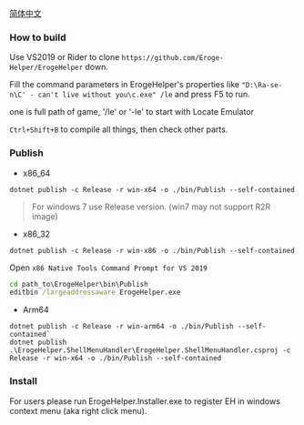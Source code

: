 [简体中文](https://github.com/luojunyuan/Eroge-Helper/blob/master/README_zh-cn.md)

### How to build

Use VS2019 or Rider to clone `https://github.com/Eroge-Helper/ErogeHelper` down.

Fill the command parameters in ErogeHelper's properties like `"D:\Ra-se-n\C' - can't live without you\c.exe" /le` and press F5 to run.

one is full path of game, '/le' or '-le' to start with Locate Emulator

`Ctrl+Shift+B` to compile all things, then check other parts.

### Publish

- x86_64 

```
dotnet publish -c Release -r win-x64 -o ./bin/Publish --self-contained
```

> For windows 7 use Release version. (win7 may not support R2R image)

- x86_32 

```
dotnet publish -c Release -r win-x86 -o ./bin/Publish --self-contained
```

Open `x86 Native Tools Command Prompt for VS 2019`

```cmd
cd path_to\ErogeHelper\bin\Publish
editbin /largeaddressaware ErogeHelper.exe
```

- Arm64 

```
dotnet publish -c Release -r win-arm64 -o ./bin/Publish --self-contained`
dotnet publish .\ErogeHelper.ShellMenuHandler\ErogeHelper.ShellMenuHandler.csproj -c Release -r win-x64 -o ./bin/Publish --self-contained
```

### Install

For users please run ErogeHelper.Installer.exe to register EH in windows context menu (aka right click menu).
